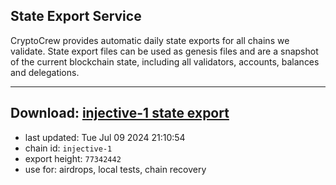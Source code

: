 ## State Export Service
CryptoCrew provides automatic daily state exports for all chains we validate. State export files can be used as genesis files and are a snapshot of the current blockchain state, including all validators, accounts, balances and delegations.

---
**Download: [injective-1 state export](https://dl-eu2.ccvalidators.com/SERVICE/injective/injective-1_export_77342442.json)**
---

- last updated: Tue Jul 09 2024 21:10:54
- chain id: `injective-1`
- export height: `77342442`
- use for: airdrops, local tests, chain recovery
